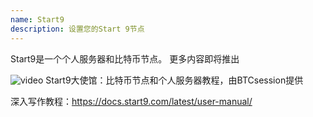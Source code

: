 ```yaml
---
name: Start9
description: 设置您的Start 9节点
---
```


Start9是一个个人服务器和比特币节点。
更多内容即将推出

![video](https://www.youtube.com/watch?v=DKBJ3_3ZomU)
Start9大使馆：比特币节点和个人服务器教程，由BTCsession提供

深入写作教程：https://docs.start9.com/latest/user-manual/